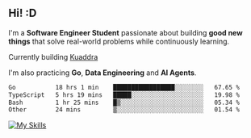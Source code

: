 ## Hi! :D

I'm a **Software Engineer Student** passionate about building **good new things** that solve real-world problems while continuously learning.

Currently building [Kuaddra](https://kuaddra.com)

I'm also practicing **Go**, **Data Engineering** and **AI Agents**.

<!--START_SECTION:waka-->

```txt
Go           18 hrs 1 min    █████████████████░░░░░░░░   67.65 %
TypeScript   5 hrs 19 mins   █████░░░░░░░░░░░░░░░░░░░░   19.98 %
Bash         1 hr 25 mins    █▒░░░░░░░░░░░░░░░░░░░░░░░   05.34 %
Other        24 mins         ▒░░░░░░░░░░░░░░░░░░░░░░░░   01.54 %
```

<!--END_SECTION:waka-->
[![My Skills](https://skillicons.dev/icons?i=py,go,java,aws,js,docker,linux)](https://skillicons.dev)
